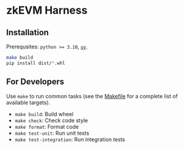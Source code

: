 # zkEVM Harness


## Installation

Prerequsites: `python >= 3.10`, [`uv`](https://docs.astral.sh/uv/).

```bash
make build
pip install dist/*.whl
```


## For Developers

Use `make` to run common tasks (see the [Makefile](Makefile) for a complete list of available targets).

* `make build`: Build wheel
* `make check`: Check code style
* `make format`: Format code
* `make test-unit`: Run unit tests
* `make test-integration`: Run integration tests

